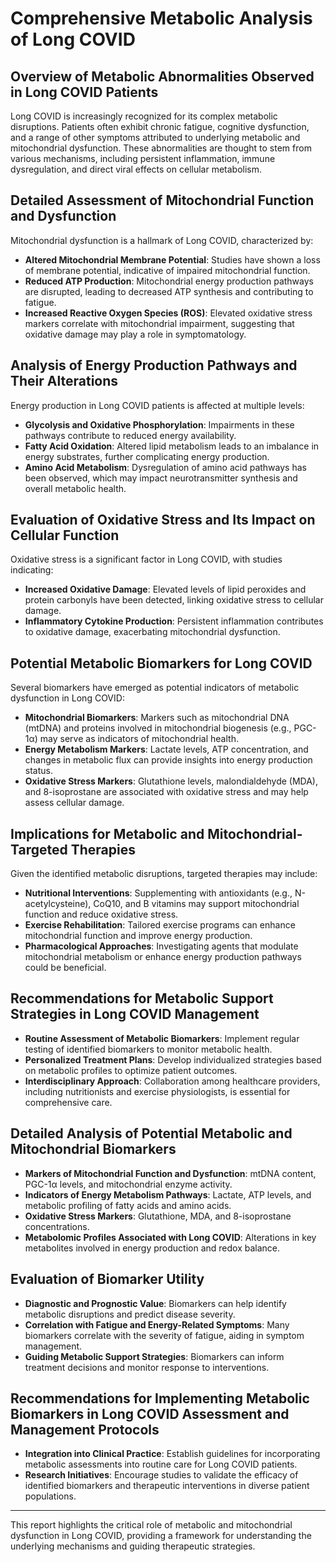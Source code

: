 # Comprehensive Metabolic Analysis of Long COVID

## Overview of Metabolic Abnormalities Observed in Long COVID Patients
Long COVID is increasingly recognized for its complex metabolic disruptions. Patients often exhibit chronic fatigue, cognitive dysfunction, and a range of other symptoms attributed to underlying metabolic and mitochondrial dysfunction. These abnormalities are thought to stem from various mechanisms, including persistent inflammation, immune dysregulation, and direct viral effects on cellular metabolism.

## Detailed Assessment of Mitochondrial Function and Dysfunction
Mitochondrial dysfunction is a hallmark of Long COVID, characterized by:
- **Altered Mitochondrial Membrane Potential**: Studies have shown a loss of membrane potential, indicative of impaired mitochondrial function.
- **Reduced ATP Production**: Mitochondrial energy production pathways are disrupted, leading to decreased ATP synthesis and contributing to fatigue.
- **Increased Reactive Oxygen Species (ROS)**: Elevated oxidative stress markers correlate with mitochondrial impairment, suggesting that oxidative damage may play a role in symptomatology.

## Analysis of Energy Production Pathways and Their Alterations
Energy production in Long COVID patients is affected at multiple levels:
- **Glycolysis and Oxidative Phosphorylation**: Impairments in these pathways contribute to reduced energy availability.
- **Fatty Acid Oxidation**: Altered lipid metabolism leads to an imbalance in energy substrates, further complicating energy production.
- **Amino Acid Metabolism**: Dysregulation of amino acid pathways has been observed, which may impact neurotransmitter synthesis and overall metabolic health.

## Evaluation of Oxidative Stress and Its Impact on Cellular Function
Oxidative stress is a significant factor in Long COVID, with studies indicating:
- **Increased Oxidative Damage**: Elevated levels of lipid peroxides and protein carbonyls have been detected, linking oxidative stress to cellular damage.
- **Inflammatory Cytokine Production**: Persistent inflammation contributes to oxidative damage, exacerbating mitochondrial dysfunction.

## Potential Metabolic Biomarkers for Long COVID
Several biomarkers have emerged as potential indicators of metabolic dysfunction in Long COVID:
- **Mitochondrial Biomarkers**: Markers such as mitochondrial DNA (mtDNA) and proteins involved in mitochondrial biogenesis (e.g., PGC-1α) may serve as indicators of mitochondrial health.
- **Energy Metabolism Markers**: Lactate levels, ATP concentration, and changes in metabolic flux can provide insights into energy production status.
- **Oxidative Stress Markers**: Glutathione levels, malondialdehyde (MDA), and 8-isoprostane are associated with oxidative stress and may help assess cellular damage.

## Implications for Metabolic and Mitochondrial-Targeted Therapies
Given the identified metabolic disruptions, targeted therapies may include:
- **Nutritional Interventions**: Supplementing with antioxidants (e.g., N-acetylcysteine), CoQ10, and B vitamins may support mitochondrial function and reduce oxidative stress.
- **Exercise Rehabilitation**: Tailored exercise programs can enhance mitochondrial function and improve energy production.
- **Pharmacological Approaches**: Investigating agents that modulate mitochondrial metabolism or enhance energy production pathways could be beneficial.

## Recommendations for Metabolic Support Strategies in Long COVID Management
- **Routine Assessment of Metabolic Biomarkers**: Implement regular testing of identified biomarkers to monitor metabolic health.
- **Personalized Treatment Plans**: Develop individualized strategies based on metabolic profiles to optimize patient outcomes.
- **Interdisciplinary Approach**: Collaboration among healthcare providers, including nutritionists and exercise physiologists, is essential for comprehensive care.

## Detailed Analysis of Potential Metabolic and Mitochondrial Biomarkers
- **Markers of Mitochondrial Function and Dysfunction**: mtDNA content, PGC-1α levels, and mitochondrial enzyme activity.
- **Indicators of Energy Metabolism Pathways**: Lactate, ATP levels, and metabolic profiling of fatty acids and amino acids.
- **Oxidative Stress Markers**: Glutathione, MDA, and 8-isoprostane concentrations.
- **Metabolomic Profiles Associated with Long COVID**: Alterations in key metabolites involved in energy production and redox balance.

## Evaluation of Biomarker Utility
- **Diagnostic and Prognostic Value**: Biomarkers can help identify metabolic disruptions and predict disease severity.
- **Correlation with Fatigue and Energy-Related Symptoms**: Many biomarkers correlate with the severity of fatigue, aiding in symptom management.
- **Guiding Metabolic Support Strategies**: Biomarkers can inform treatment decisions and monitor response to interventions.

## Recommendations for Implementing Metabolic Biomarkers in Long COVID Assessment and Management Protocols
- **Integration into Clinical Practice**: Establish guidelines for incorporating metabolic assessments into routine care for Long COVID patients.
- **Research Initiatives**: Encourage studies to validate the efficacy of identified biomarkers and therapeutic interventions in diverse patient populations.

---

This report highlights the critical role of metabolic and mitochondrial dysfunction in Long COVID, providing a framework for understanding the underlying mechanisms and guiding therapeutic strategies.